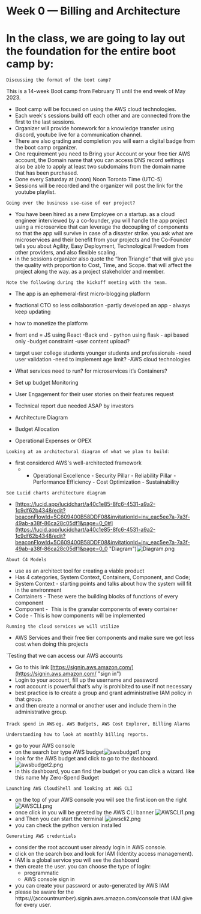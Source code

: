 # Week 0 — Billing and Architecture

<h1>In the class, we are going to lay out the foundation for the entire boot camp by:</h1>

`Discussing the format of the boot camp?`

This is a 14-week Boot camp from February 11 until the end week of May 2023.

- Boot camp will be focused on using the AWS cloud technologies.
- Each week's sessions build off each other and are connected from the first to the last sessions.
- Organizer will provide homework for a knowledge transfer using discord, youtube live for a communication channel.
- There are also grading and completion you will earn a digital badge from the boot camp organizer.
- One requirement you need to Bring your Account or your free tier AWS account, the Domain name that you can access DNS record settings also be able to apply at least two subdomains from the domain name that has been purchased.
- Done every Saturday at (noon) Noon Toronto Time (UTC-5)
- Sessions will be recorded and the organizer will post the link for the youtube playlist.

`Going over the business use-case of our project?`

- You have been hired as a new Employee on a startup. as a cloud engineer interviewed by a co-founder, you will handle the app project using a microservice that can leverage the decoupling of components so that the app will survive in case of a disaster strike. you ask what are microservices and their benefit from your projects and the Co-Founder tells you about Agility, Easy Deployment, Technological Freedom from other providers, and also flexible scaling.
- in the sessions organizer also quote the “Iron Triangle” that will give you the quality with proportion to Cost, Time, and Scope. that will affect the project along the way. as a project stakeholder and member.

`Note the following during the kickoff meeting with the team.`

- The app is an ephemeral-first micro-blogging platform
    
- fractional CTO so less collaboration -partly developed an app - always keep updating
    
- how to monetize the platform
    
- front end = JS using React -Back end - python using flask - api based only -budget constraint -user content upload?
    
- target user college students younger students and professionals -need user validation -need to implement age limit? -AWS cloud technologies
    
- What services need to run? for microservices it’s Containers?
    
- Set up budget Monitoring
    
- User Engagement for their user stories on their features request
    
- Technical report due needed ASAP by investors
    
- Architecture Diagram
    
- Budget Allocation
    
- Operational Expenses or OPEX
    

`Looking at an architectural diagram of what we plan to build:`

- first considered AWS's well-architected framework
    - - Operational Excellence
            - Security Pillar
            - Reliability Pillar
            - Performance Efficiency
            - Cost Optimization
            - Sustainability

`See Lucid charts architecture diagram`

- [https://lucid.app/lucidchart/a40c1e85-8fc6-4531-a9a2-1c9df62b4348/edit?beaconFlowId=5C609400B58DDF08&invitationId=inv_eac5ee7a-7a3f-49ab-a38f-86ca28c05df1&page=0_0#](https://lucid.app/lucidchart/a40c1e85-8fc6-4531-a9a2-1c9df62b4348/edit?beaconFlowId=5C609400B58DDF08&invitationId=inv_eac5ee7a-7a3f-49ab-a38f-86ca28c05df1&page=0_0 "Diagram")![Diagram.png](file:///home/aextecki/snap/joplin-desktop/30/.config/joplin-desktop/resources/3aadd188535643698bb2935934e42427.png)

`About C4 Models`

- use as an architect tool for creating a viable product 
- Has 4 categories, System Context, Containers, Component, and Code;
- System Context - starting points and talks about how the system will fit in the environment
- Containers - These were the building blocks of functions of every component 
- Component -  This is the granular components of every container 
- Code - This is how components will be implemented 

`Running the cloud services we will utilize`

- AWS Services and their free tier components and make sure we got less cost when doing this projects

`Testing that we can access our AWS accounts

- Go to this link [https://signin.aws.amazon.com/](https://signin.aws.amazon.com/ "sign in")
- Login to your account, fill up the username and password
- root account is powerful that’s why is prohibited to use if not necessary
- best practice is to create a group and grant administrative IAM policy in that group.
- and then create a normal or another user and include them in the administrative group.

`Track spend in AWS` `eg. AWS Budgets, AWS Cost Explorer, Billing Alarms`

`Understanding how to look at monthly billing reports.`

- go to your AWS console
- on the search bar type AWS budget![awsbudget1.png](file:///home/aextecki/snap/joplin-desktop/30/.config/joplin-desktop/resources/caa94fd0494c4a0a81129af86cddba21.png)
- look for the AWS budget and click to go to the dashboard.![awsbudget2.png](file:///home/aextecki/snap/joplin-desktop/30/.config/joplin-desktop/resources/143352915e754db2a52fa35a10c6ba8e.png)
- in this dashboard, you can find the budget or you can click a wizard. like this name My Zero-Spend Budget

`Launching AWS CloudShell and looking at AWS CLI`

- on the top of your AWS console you will see the first icon on the right  ![AWSCLI.png](file:///home/aextecki/snap/joplin-desktop/30/.config/joplin-desktop/resources/7869d93f6ca7474eb695079ee2e97a49.png)
- once click in you will be greeted by the AWS CLI banner ![AWSCLI1.png](file:///home/aextecki/snap/joplin-desktop/30/.config/joplin-desktop/resources/16afb8a52acd4849a8a2a78e3ba6acdb.png)
- and Then you can start the terminal ![awscli2.png](file:///home/aextecki/snap/joplin-desktop/30/.config/joplin-desktop/resources/c4098f69b23f41388194158f0340f5c5.png)
- you can check the python version installed 

`Generating AWS credentials`

- consider the root account user already login in AWS console.
- click on the search box and look for IAM (Identity access management).
- IAM is a global service you will see the dashboard 
- then create the user. you can choose the type of login:
    - programmatic 
    - AWS console sign in
- you can create your password or auto-generated by AWS IAM
- please be aware for the https://(accountnumber).signin.aws.amazon.com/console that IAM give for every user.
